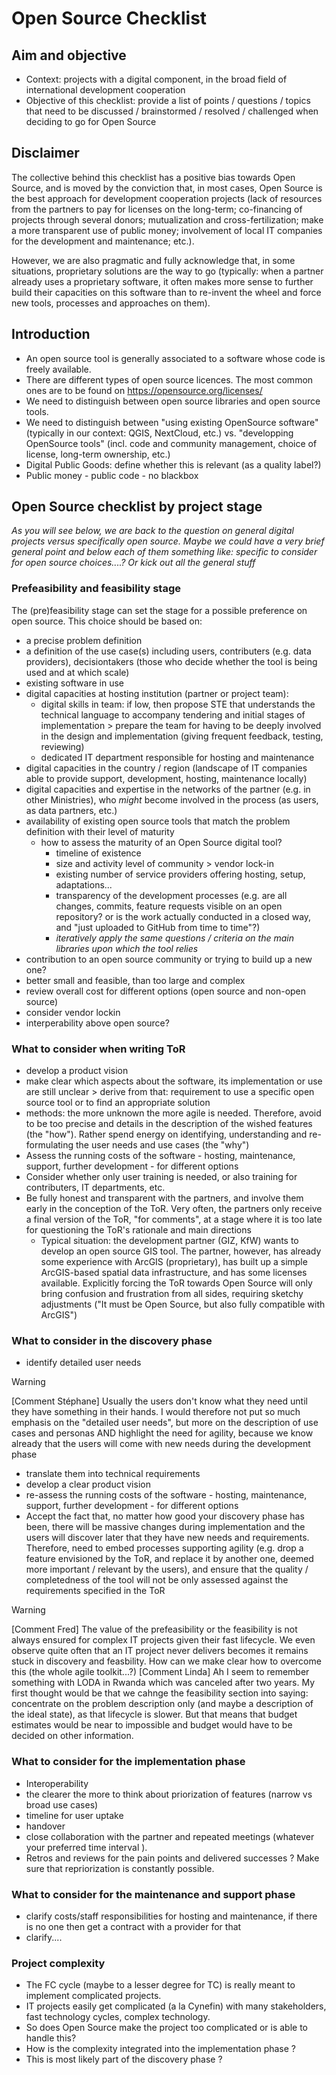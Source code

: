 # Open Source Checklist

## Aim and objective

* Context: projects with a digital component, in the broad field of international development cooperation
* Objective of this checklist: provide a list of points / questions / topics that need to be discussed / brainstormed / resolved / challenged when deciding to go for Open Source

## Disclaimer

The collective behind this checklist has a positive bias towards Open Source, and is moved by the conviction that, in most cases, Open Source is the best approach for development cooperation projects (lack of resources from the partners to pay for licenses on the long-term; co-financing of projects through several donors; mutualization and cross-fertilization; make a more transparent use of public money; involvement of local IT companies for the development and maintenance; etc.). 

However, we are also pragmatic and fully acknowledge that, in some situations, proprietary solutions are the way to go (typically: when a partner already uses a proprietary software, it often makes more sense to further build their capacities on this software than to re-invent the wheel and force new tools, processes and approaches on them).

## Introduction
* An open source tool is generally associated to a software whose code is freely available. 
* There are different types of open source licences. The most common ones are to be found on https://opensource.org/licenses/
* We need to distinguish between open source libraries and open source tools.
* We need to distinguish between "using existing OpenSource software" (typically in our context: QGIS, NextCloud, etc.) vs. "developping OpenSource tools" (incl. code and community management, choice of license, long-term ownership, etc.)
* Digital Public Goods: define whether this is relevant (as a quality label?)
* Public money - public code - no blackbox


## Open Source checklist by project stage
<em>As you will see below, we are back to the question on general digital projects versus specifically open source. Maybe we could have a very brief general point and below each of them something like: specific to consider for open source choices....? Or kick out all the general stuff</em>


### Prefeasibility and feasibility stage
The (pre)feasibility stage can set the stage for a possible preference on open source. This choice should be based on:
- a precise problem definition
- a definition of the use case(s) including users, contributers (e.g. data providers), decisiontakers (those who decide whether the tool is being used and at which scale)
- existing software in use
- digital capacities at hosting institution (partner or project team):
  - digital skills in team: if low, then propose STE that understands the technical language to accompany tendering and initial stages of implementation > prepare the team for having to be deeply involved in the design and implementation (giving frequent feedback, testing, reviewing)
  - dedicated IT department responsible for hosting and maintenance
- digital capacities in the country / region (landscape of IT companies able to provide support, development, hosting, maintenance locally)
- digital capacities and expertise in the networks of the partner (e.g. in other Ministries), who *might* become involved in the process (as users, as data partners, etc.)
- availability of existing open source tools that match the problem definition with their level of maturity
  - how to assess the maturity of an Open Source digital tool?
      - timeline of existence
      - size and activity level of community > vendor lock-in
      - existing number of service providers offering hosting, setup, adaptations...
      - transparency of the development processes (e.g. are all changes, commits, feature requests visible on an open repository? or is the work actually conducted in a closed way, and "just uploaded to GitHub from time to time"?)
      - _iteratively apply the same questions / criteria on the main libraries upon which the tool relies_
- contribution to an open source community or trying to build up a new one?
- better small and feasible, than too large and complex
- review overall cost for different options (open source and non-open source)
- consider vendor lockin
- interperability above open source?
  
### What to consider when writing ToR

- develop a product vision
- make clear which aspects about the software, its implementation or use are still unclear > derive from that: requirement to use a specific open source tool or to find an appropriate solution
- methods: the more unknown the more agile is needed. Therefore, avoid to be too precise and details in the description of the wished features (the "how"). Rather spend energy on identifying, understanding and re-formulating the user needs and use cases (the "why")
- Assess the running costs of the software - hosting, maintenance, support, further development - for different options
- Consider whether only user training is needed, or also training for contributers, IT departments, etc.
- Be fully honest and transparent with the partners, and involve them early in the conception of the ToR. Very often, the partners only receive a final version of the ToR, "for comments", at a stage where it is too late for questioning the ToR's rationale and main directions
   - Typical situation: the development partner (GIZ, KfW) wants to develop an open source GIS tool. The partner, however, has already some experience with ArcGIS (proprietary), has built up a simple ArcGIS-based spatial data infrastructure, and has some licenses available. Explicitly forcing the ToR towards Open Source will only bring confusion and frustration from all sides, requiring sketchy adjustments ("It must be Open Source, but also fully compatible with ArcGIS")

### What to consider in the discovery phase
- identify detailed user needs 
> [!WARNING]
> [Comment Stéphane] Usually the users don't know what they need until they have something in their hands. I would therefore not put so much emphasis on the "detailed user needs", but more on the description of use cases and personas AND highlight the need for agility, because we know already that the users will come with new needs during the development phase

- translate them into technical requirements
- develop a clear product vision
- re-assess the running costs of the software - hosting, maintenance, support, further development - for different options
- Accept the fact that, no matter how good your discovery phase has been, there will be massive changes during implementation and the users will discover later that they have new needs and requirements. Therefore, need to embed processes supporting agility (e.g. drop a feature envisioned by the ToR, and replace it by another one, deemed more important / relevant by the users), and ensure that the quality / completedness of the tool will not be only assessed against the requirements specified in the ToR
> [!WARNING]
> [Comment Fred] The value of the prefeasibility or the feasibility is not always ensured for complex IT projects given their fast lifecycle. We even observe quite often that an IT project never delivers becomes it remains stuck in discovery and feasbility. How can we make clear how to overcome this (the whole agile toolkit...?)
> [Comment Linda] Ah I seem to remember something with LODA in Rwanda which was canceled after two years. My first thought would be that we cahnge the feasibility section into saying: concentrate on the problem description only (and maybe a description of the ideal state), as that lifecycle is slower. But that means that budget estimates would be near to impossible and budget would have to be decided on other information. 

### What to consider for the implementation phase
- Interoperability
- the clearer the more to think about priorization of features (narrow vs broad use cases)
- timeline for user uptake
- handover
- close collaboration with the partner and repeated meetings (whatever your preferred time interval ).
- Retros and reviews for the pain points and delivered successes ? Make sure that repriorization is constantly possible.

### What to consider for the maintenance and support phase
- clarify costs/staff responsibilities for hosting and maintenance, if there is no one then get a contract with a provider for that
- clarify....

### Project complexity
- The FC cycle (maybe to a lesser degree for TC) is really meant to implement complicated projects.
- IT projects easily get complicated (a la Cynefin) with many stakeholders, fast technology cycles, complex technology.
- So does Open Source make the project too complicated or is able to handle this? 
- How is the complexity integrated into the implementation phase ?
- This is most likely part of the discovery phase ?
